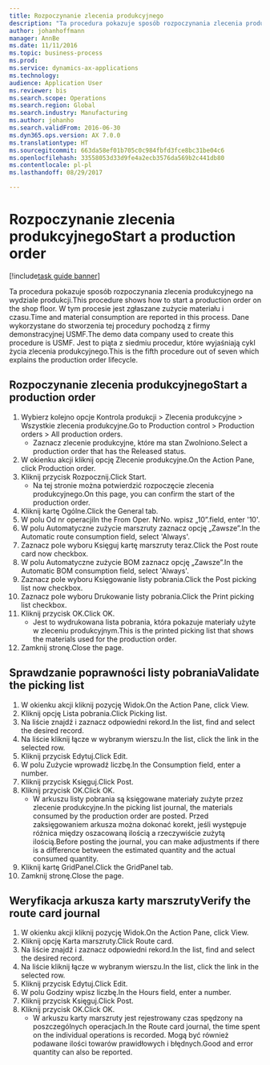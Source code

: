 ```yaml
--- 
title: Rozpoczynanie zlecenia produkcyjnego
description: "Ta procedura pokazuje sposób rozpoczynania zlecenia produkcyjnego na wydziale produkcji."
author: johanhoffmann
manager: AnnBe
ms.date: 11/11/2016
ms.topic: business-process
ms.prod: 
ms.service: dynamics-ax-applications
ms.technology: 
audience: Application User
ms.reviewer: bis
ms.search.scope: Operations
ms.search.region: Global
ms.search.industry: Manufacturing
ms.author: johanho
ms.search.validFrom: 2016-06-30
ms.dyn365.ops.version: AX 7.0.0
ms.translationtype: HT
ms.sourcegitcommit: 663da58ef01b705c0c984fbfd3fce8bc31be04c6
ms.openlocfilehash: 33558053d33d9fe4a2ecb3576da569b2c441db80
ms.contentlocale: pl-pl
ms.lasthandoff: 08/29/2017

---
```

# <a name="start-a-production-order"></a><span data-ttu-id="0f63a-103">Rozpoczynanie zlecenia produkcyjnego</span><span class="sxs-lookup"><span data-stu-id="0f63a-103">Start a production order</span></span>

[!include[task guide banner](../../includes/task-guide-banner.md)]

<span data-ttu-id="0f63a-104">Ta procedura pokazuje sposób rozpoczynania zlecenia produkcyjnego na wydziale produkcji.</span><span class="sxs-lookup"><span data-stu-id="0f63a-104">This procedure shows how to start a production order on the shop floor.</span></span> <span data-ttu-id="0f63a-105">W tym procesie jest zgłaszane zużycie materiału i czasu.</span><span class="sxs-lookup"><span data-stu-id="0f63a-105">Time and material consumption are reported in this process.</span></span> <span data-ttu-id="0f63a-106">Dane wykorzystane do stworzenia tej procedury pochodzą z firmy demonstracyjnej USMF.</span><span class="sxs-lookup"><span data-stu-id="0f63a-106">The demo data company used to create this procedure is USMF.</span></span> <span data-ttu-id="0f63a-107">Jest to piąta z siedmiu procedur, które wyjaśniają cykl życia zlecenia produkcyjnego.</span><span class="sxs-lookup"><span data-stu-id="0f63a-107">This is the fifth procedure out of seven which explains the production order lifecycle.</span></span>


## <a name="start-a-production-order"></a><span data-ttu-id="0f63a-108">Rozpoczynanie zlecenia produkcyjnego</span><span class="sxs-lookup"><span data-stu-id="0f63a-108">Start a production order</span></span>
1. <span data-ttu-id="0f63a-109">Wybierz kolejno opcje Kontrola produkcji > Zlecenia produkcyjne > Wszystkie zlecenia produkcyjne.</span><span class="sxs-lookup"><span data-stu-id="0f63a-109">Go to Production control > Production orders > All production orders.</span></span>
    * <span data-ttu-id="0f63a-110">Zaznacz zlecenie produkcyjne, które ma stan Zwolniono.</span><span class="sxs-lookup"><span data-stu-id="0f63a-110">Select a production order that has the Released status.</span></span>  
2. <span data-ttu-id="0f63a-111">W okienku akcji kliknij opcję Zlecenie produkcyjne.</span><span class="sxs-lookup"><span data-stu-id="0f63a-111">On the Action Pane, click Production order.</span></span>
3. <span data-ttu-id="0f63a-112">Kliknij przycisk Rozpocznij.</span><span class="sxs-lookup"><span data-stu-id="0f63a-112">Click Start.</span></span>
    * <span data-ttu-id="0f63a-113">Na tej stronie można potwierdzić rozpoczęcie zlecenia produkcyjnego.</span><span class="sxs-lookup"><span data-stu-id="0f63a-113">On this page, you can confirm the start of the production order.</span></span>  
4. <span data-ttu-id="0f63a-114">Kliknij kartę Ogólne.</span><span class="sxs-lookup"><span data-stu-id="0f63a-114">Click the General tab.</span></span>
5. <span data-ttu-id="0f63a-115">W polu Od nr operacji</span><span class="sxs-lookup"><span data-stu-id="0f63a-115">In the From Oper.</span></span> <span data-ttu-id="0f63a-116">Nr</span><span class="sxs-lookup"><span data-stu-id="0f63a-116">No.</span></span> <span data-ttu-id="0f63a-117">wpisz „10”.</span><span class="sxs-lookup"><span data-stu-id="0f63a-117">field, enter '10'.</span></span>
6. <span data-ttu-id="0f63a-118">W polu Automatyczne zużycie marszruty zaznacz opcję „Zawsze”.</span><span class="sxs-lookup"><span data-stu-id="0f63a-118">In the Automatic route consumption field, select 'Always'.</span></span>
7. <span data-ttu-id="0f63a-119">Zaznacz pole wyboru Księguj kartę marszruty teraz.</span><span class="sxs-lookup"><span data-stu-id="0f63a-119">Click the Post route card now checkbox.</span></span>
8. <span data-ttu-id="0f63a-120">W polu Automatyczne zużycie BOM zaznacz opcję „Zawsze”.</span><span class="sxs-lookup"><span data-stu-id="0f63a-120">In the Automatic BOM consumption field, select 'Always'.</span></span>
9. <span data-ttu-id="0f63a-121">Zaznacz pole wyboru Księgowanie listy pobrania.</span><span class="sxs-lookup"><span data-stu-id="0f63a-121">Click the Post picking list now checkbox.</span></span>
10. <span data-ttu-id="0f63a-122">Zaznacz pole wyboru Drukowanie listy pobrania.</span><span class="sxs-lookup"><span data-stu-id="0f63a-122">Click the Print picking list checkbox.</span></span>
11. <span data-ttu-id="0f63a-123">Kliknij przycisk OK.</span><span class="sxs-lookup"><span data-stu-id="0f63a-123">Click OK.</span></span>
    * <span data-ttu-id="0f63a-124">Jest to wydrukowana lista pobrania, która pokazuje materiały użyte w zleceniu produkcyjnym.</span><span class="sxs-lookup"><span data-stu-id="0f63a-124">This is the printed picking list that shows the materials used for the production order.</span></span>  
12. <span data-ttu-id="0f63a-125">Zamknij stronę.</span><span class="sxs-lookup"><span data-stu-id="0f63a-125">Close the page.</span></span>

## <a name="validate-the-picking-list"></a><span data-ttu-id="0f63a-126">Sprawdzanie poprawności listy pobrania</span><span class="sxs-lookup"><span data-stu-id="0f63a-126">Validate the picking list</span></span>
1. <span data-ttu-id="0f63a-127">W okienku akcji kliknij pozycję Widok.</span><span class="sxs-lookup"><span data-stu-id="0f63a-127">On the Action Pane, click View.</span></span>
2. <span data-ttu-id="0f63a-128">Kliknij opcję Lista pobrania.</span><span class="sxs-lookup"><span data-stu-id="0f63a-128">Click Picking list.</span></span>
3. <span data-ttu-id="0f63a-129">Na liście znajdź i zaznacz odpowiedni rekord.</span><span class="sxs-lookup"><span data-stu-id="0f63a-129">In the list, find and select the desired record.</span></span>
4. <span data-ttu-id="0f63a-130">Na liście kliknij łącze w wybranym wierszu.</span><span class="sxs-lookup"><span data-stu-id="0f63a-130">In the list, click the link in the selected row.</span></span>
5. <span data-ttu-id="0f63a-131">Kliknij przycisk Edytuj.</span><span class="sxs-lookup"><span data-stu-id="0f63a-131">Click Edit.</span></span>
6. <span data-ttu-id="0f63a-132">W polu Zużycie wprowadź liczbę.</span><span class="sxs-lookup"><span data-stu-id="0f63a-132">In the Consumption field, enter a number.</span></span>
7. <span data-ttu-id="0f63a-133">Kliknij przycisk Księguj.</span><span class="sxs-lookup"><span data-stu-id="0f63a-133">Click Post.</span></span>
8. <span data-ttu-id="0f63a-134">Kliknij przycisk OK.</span><span class="sxs-lookup"><span data-stu-id="0f63a-134">Click OK.</span></span>
    * <span data-ttu-id="0f63a-135">W arkuszu listy pobrania są księgowane materiały zużyte przez zlecenie produkcyjne.</span><span class="sxs-lookup"><span data-stu-id="0f63a-135">In the picking list journal, the materials consumed by the production order are posted.</span></span> <span data-ttu-id="0f63a-136">Przed zaksięgowaniem arkusza można dokonać korekt, jeśli występuje różnica między oszacowaną ilością a rzeczywiście zużytą ilością.</span><span class="sxs-lookup"><span data-stu-id="0f63a-136">Before posting the journal, you can make adjustments if there is a difference between the estimated quantity and the actual consumed quantity.</span></span>  
9. <span data-ttu-id="0f63a-137">Kliknij kartę GridPanel.</span><span class="sxs-lookup"><span data-stu-id="0f63a-137">Click the GridPanel tab.</span></span>
10. <span data-ttu-id="0f63a-138">Zamknij stronę.</span><span class="sxs-lookup"><span data-stu-id="0f63a-138">Close the page.</span></span>

## <a name="verify-the-route-card-journal"></a><span data-ttu-id="0f63a-139">Weryfikacja arkusza karty marszruty</span><span class="sxs-lookup"><span data-stu-id="0f63a-139">Verify the route card journal</span></span>
1. <span data-ttu-id="0f63a-140">W okienku akcji kliknij pozycję Widok.</span><span class="sxs-lookup"><span data-stu-id="0f63a-140">On the Action Pane, click View.</span></span>
2. <span data-ttu-id="0f63a-141">Kliknij opcję Karta marszruty.</span><span class="sxs-lookup"><span data-stu-id="0f63a-141">Click Route card.</span></span>
3. <span data-ttu-id="0f63a-142">Na liście znajdź i zaznacz odpowiedni rekord.</span><span class="sxs-lookup"><span data-stu-id="0f63a-142">In the list, find and select the desired record.</span></span>
4. <span data-ttu-id="0f63a-143">Na liście kliknij łącze w wybranym wierszu.</span><span class="sxs-lookup"><span data-stu-id="0f63a-143">In the list, click the link in the selected row.</span></span>
5. <span data-ttu-id="0f63a-144">Kliknij przycisk Edytuj.</span><span class="sxs-lookup"><span data-stu-id="0f63a-144">Click Edit.</span></span>
6. <span data-ttu-id="0f63a-145">W polu Godziny wpisz liczbę.</span><span class="sxs-lookup"><span data-stu-id="0f63a-145">In the Hours field, enter a number.</span></span>
7. <span data-ttu-id="0f63a-146">Kliknij przycisk Księguj.</span><span class="sxs-lookup"><span data-stu-id="0f63a-146">Click Post.</span></span>
8. <span data-ttu-id="0f63a-147">Kliknij przycisk OK.</span><span class="sxs-lookup"><span data-stu-id="0f63a-147">Click OK.</span></span>
    * <span data-ttu-id="0f63a-148">W arkuszu karty marszruty jest rejestrowany czas spędzony na poszczególnych operacjach.</span><span class="sxs-lookup"><span data-stu-id="0f63a-148">In the Route card journal, the time spent on the individual operations is recorded.</span></span> <span data-ttu-id="0f63a-149">Mogą być również podawane ilości towarów prawidłowych i błędnych.</span><span class="sxs-lookup"><span data-stu-id="0f63a-149">Good and error quantity can also be reported.</span></span>  


